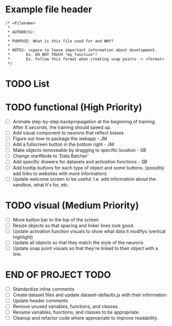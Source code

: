 # Example file header

```
/* <Filename>
 *
 * AUTHOR(S):
 *
 * PURPOSE: What is this file used for and WHY?
 *
 * NOTES: <space to leave important information about development.
 *       Ex. DO NOT TOUCH "my_function"!
 *       Ex. Follow this format when creating snap points -> <format>
 */
```


# TODO List

# TODO functional (High Priority)
- [ ] Animate step-by-step backpropagation at the beginning of training. After X seconds, the training should speed up.
- [ ] Add visual component to neurons that reflect biases
- [ ] Figure out how to package the webapp - JM
- [ ] Add a fullscreen button in the bottom right - JM
- [ ] Make objects removeable by dragging to specific location - SB
- [ ] Change startNode to 'Data Batcher'
- [ ] Add specific drawers for datasets and activation functions - SB
- [ ] Add tooltip buttons for each type of object and some buttons. (possibly add links to websites with more information)
- [ ] Update welcome screen to be useful. I.e. add information about the sandbox, what it's for, etc.
  
# TODO visual (Medium Priority)
- [ ] Move button bar to the top of the screen
- [ ] Resize objects so that spacing and linker lines look good.
- [ ] Update activation function visuals to show what data it modifys (vertical highlight)
- [ ] Update all objects so that they match the style of the neurons
- [ ] Update snap point visuals so that they're linked to their object with a line.

# END OF PROJECT TODO
- [ ] Standardize inline comments
- [ ] Create dataset files and update dataset-defaults.js with their information
- [ ] Update header comments
- [ ] Remove unused variables, functions, and classes.
- [ ] Rename variables, functions, and classes to be appropriate.
- [ ] Cleanup and refactor code where appropriate to improve readability.
